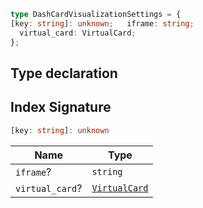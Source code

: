 ```ts
type DashCardVisualizationSettings = {
[key: string]: unknown;   iframe: string;
  virtual_card: VirtualCard;
};
```

## Type declaration

## Index Signature

```ts
[key: string]: unknown
```

| Name | Type |
| ------ | ------ |
| <a id="iframe"></a> `iframe`? | `string` |
| <a id="virtual_card"></a> `virtual_card`? | [`VirtualCard`](VirtualCard.md) |
